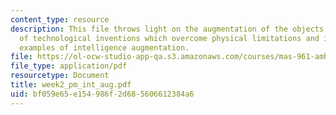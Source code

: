 ```yaml
---
content_type: resource
description: This file throws light on the augmentation of the objects and gives examples
  of technological inventions which overcome physical limitations and it also gives
  examples of intelligence augmentation.
file: https://ol-ocw-studio-app-qa.s3.amazonaws.com/courses/mas-961-ambient-intelligence-spring-2005/bf059e65e154986f2d685606612384a6_week2_pm_int_aug.pdf
file_type: application/pdf
resourcetype: Document
title: week2_pm_int_aug.pdf
uid: bf059e65-e154-986f-2d68-5606612384a6
---
```


